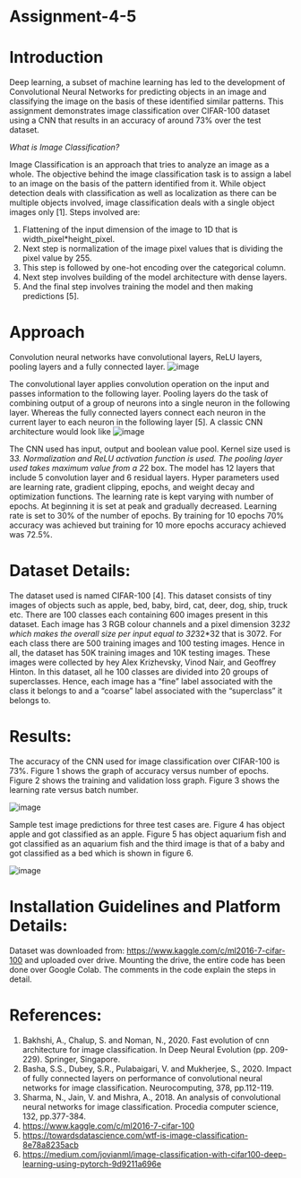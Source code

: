 # Assignment-4-5
# Introduction
Deep learning, a subset of machine learning has led to the development of Convolutional Neural Networks for predicting objects in an image and classifying the image on the basis of these identified similar patterns. This assignment demonstrates image classification over CIFAR-100 dataset using a CNN that results in an accuracy of around 73% over the test dataset.

*What is Image Classification?*

Image Classification is an approach that tries to analyze an image as a whole. The objective behind the image classification task is to assign a label to an image on the basis of the pattern identified from it.  While object detection deals with classification as well as localization as there can be multiple objects involved, image classification deals with a single object images only [1]. Steps involved are:

1.	Flattening of the input dimension of the image to 1D that is width_pixel*height_pixel. 
2.	Next step is normalization of the image pixel values that is dividing the pixel value by 255. 
3.	This step is followed by one-hot encoding over the categorical column. 
4.	Next step involves building of the model architecture with dense layers. 
5.	And the final step involves training the model and then making predictions [5].

# Approach
Convolution neural networks have convolutional layers, ReLU layers, pooling layers and a fully connected layer. 
![image](https://user-images.githubusercontent.com/82309888/115150626-dbe1c400-a086-11eb-8fa5-09f3a0f92ab6.png)
 
The convolutional layer applies convolution operation on the input and passes information to the following layer. Pooling layers do the task of combining output of a group of neurons into a single neuron in the following layer. Whereas the fully connected layers connect each neuron in the current layer to each neuron in the following layer [5]. A classic CNN architecture would look like
![image](https://user-images.githubusercontent.com/82309888/115150672-09c70880-a087-11eb-8b12-1d7280b63576.png)

The CNN used has input, output and boolean value pool. Kernel size used is 3*3. Normalization and ReLU activation function is used. The pooling layer used takes maximum value from a 2*2 box. The model has 12 layers that include 5 convolution layer and 6 residual layers. Hyper parameters used are learning rate, gradient clipping, epochs, and weight decay and optimization functions. The learning rate is kept varying with number of epochs. At beginning it is set at peak and gradually decreased. Learning rate is set to 30% of the number of epochs. By training for 10 epochs 70% accuracy was achieved but training for 10 more epochs accuracy achieved was 72.5%.

# Dataset Details:
The dataset used is named CIFAR-100 [4]. This dataset consists of tiny images of objects such as apple, bed, baby, bird, cat, deer, dog, ship, truck etc. There are 100 classes each containing 600 images present in this dataset. Each image has 3 RGB colour channels and a pixel dimension 32*32 which makes the overall size per input equal to 32*32*32 that is 3072. For each class there are 500 training images and 100 testing images. Hence in all, the dataset has 50K training images and 10K testing images. These images were collected by hey Alex Krizhevsky, Vinod Nair, and Geoffrey Hinton. In this dataset, all he 100 classes are divided into 20 groups of superclasses. Hence, each image has a “fine” label associated with the class it belongs to and a “coarse” label associated with the “superclass” it belongs to.

# Results:
The accuracy of the CNN used for image classification over CIFAR-100 is 73%. Figure 1 shows the graph of accuracy versus number of epochs. Figure 2 shows the training and validation loss graph. Figure 3 shows the learning rate versus batch number.
 
 ![image](https://user-images.githubusercontent.com/82309888/115150683-19465180-a087-11eb-8763-f43a4d25cb4e.png)

Sample test image predictions for three test cases are. 
Figure 4 has object apple and got classified as an apple. Figure 5 has object aquarium fish and got classified as an aquarium fish and the third image is that of a baby and got classified as a bed which is shown in figure 6.

![image](https://user-images.githubusercontent.com/82309888/115150700-27946d80-a087-11eb-8897-fed0dd27181d.png)

 
# Installation Guidelines and Platform Details:
Dataset was downloaded from: https://www.kaggle.com/c/ml2016-7-cifar-100 and uploaded over drive. Mounting the drive, the entire code has been done over Google Colab.  The comments in the code explain the steps in detail.

# References:

1.	Bakhshi, A., Chalup, S. and Noman, N., 2020. Fast evolution of cnn architecture for image classification. In Deep Neural Evolution (pp. 209-229). Springer, Singapore. 
2.	Basha, S.S., Dubey, S.R., Pulabaigari, V. and Mukherjee, S., 2020. Impact of fully connected layers on performance of convolutional neural networks for image classification. Neurocomputing, 378, pp.112-119. 
3.	Sharma, N., Jain, V. and Mishra, A., 2018. An analysis of convolutional neural networks for image classification. Procedia computer science, 132, pp.377-384. 
4.	https://www.kaggle.com/c/ml2016-7-cifar-100 
5.	https://towardsdatascience.com/wtf-is-image-classification-8e78a8235acb 
6.	https://medium.com/jovianml/image-classification-with-cifar100-deep-learning-using-pytorch-9d9211a696e 
